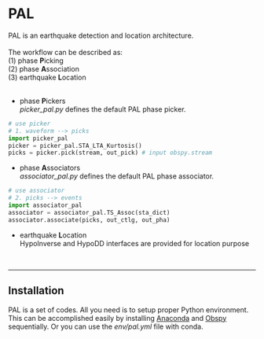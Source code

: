 # PAL

PAL is an earthquake detection and location architecture. <br>
<br>
The workflow can be described as: <br>
(1) phase **P**icking <br>
(2) phase **A**ssociation <br>
(3) earthquake **L**ocation <br>
<br>
* phase **P**ickers  
*picker_pal.py* defines the default PAL phase picker. 
```python
# use picker
# 1. waveform --> picks
import picker_pal
picker = picker_pal.STA_LTA_Kurtosis()
picks = picker.pick(stream, out_pick) # input obspy.stream
```
  
* phase **A**ssociators  
*associator_pal.py* defines the default PAL phase associator.
```python
# use associator
# 2. picks --> events
import associator_pal
associator = associator_pal.TS_Assoc(sta_dict)
associator.associate(picks, out_ctlg, out_pha)
```

* earthquake **L**ocation <br>
HypoInverse and HypoDD interfaces are provided for location purpose
<br>

***
## Installation <br>
PAL is a set of codes. All you need is to setup proper Python environment. This can be accomplished easily by installing [Anaconda](https://www.anaconda.com/products/individual#Downloads) and [Obspy](https://github.com/obspy/obspy/wiki/Installation-via-Anaconda) sequentially. Or you can use the *env/pal.yml* file with conda. 
